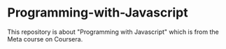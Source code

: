 # Programming-with-Javascript

This repository is about "Programming with Javascript" which is from the Meta course on Coursera.
